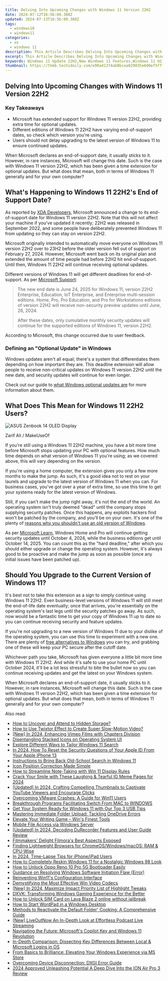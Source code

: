 ```yaml
---
title: Delving Into Upcoming Changes with Windows 11 Version 22H2
date: 2024-07-12T16:56:09.308Z
updated: 2024-07-13T16:56:09.308Z
tags:
  - windows10
  - windows11
categories:
  - os
  - windows 11
description: This Article Describes Delving Into Upcoming Changes with Windows 11 Version 22H2
excerpt: This Article Describes Delving Into Upcoming Changes with Windows 11 Version 22H2
keywords: Windows 11 Update 22H2,New Windows 11 Features,Windows 11 H2 Updates,Insight Into Windows 11 H2,Windows 11 Release Guide,Exploring Windows 11 Changes,Windows 11 Version H2 Overview
thumbnail: https://thmb.techidaily.com/e90a41374ab8bcea029035e600ef5fff009cee16ec9e8eead9f3969598aefde0.jpg
---
```


## Delving Into Upcoming Changes with Windows 11 Version 22H2

### Key Takeaways

* Microsoft has extended support for Windows 11 version 22H2, providing extra time for optional updates.
* Different editions of Windows 11 22H2 have varying end-of-support dates, so check which version you're using.
* Users should not delay upgrading to the latest version of Windows 11 to ensure continued updates.

 When Microsoft declares an end-of-support date, it usually sticks to it. However, in rare instances, Microsoft will change this date. Such is the case with Windows 11 version 22H2, which has been given a time extension for optional updates. But what does that mean, both in terms of Windows 11 generally and for your own computer?

## What's Happening to Windows 11 22H2's End of Support Date?

 As reported by [XDA Developers](https://www.xda-developers.com/windows-11-22h2-optional-update-deadline/), Microsoft announced a change to its end-of-support date for Windows 11 version 22H2\. Note that this will not affect your machine if you've updated it recently; 22H2 was released in September 2022, and some people have deliberately prevented Windows 11 from updating so they can stay on version 22H2\.

 Microsoft originally intended to automatically move everyone on Windows 11 version 22H2 over to 23H2 before the older version fell out of support on February 27, 2024\. However, Microsoft went back on its original plan and extended the amount of time people had before 22H2 hit end-of-support. Until then, Windows 11 22H2 will continue receiving optional updates.

 Different versions of Windows 11 will get different deadlines for end-of-support. As per [Microsoft Support](https://support.microsoft.com/en-gb/topic/february-29-2024-kb5034848-os-builds-22621-3235-and-22631-3235-preview-5b718126-82b1-4e14-bf01-da3500a3fc88#:~:text=Home%2C%20Pro%2C%20Pro%20Education%2C,of%20Windows%2011%2C%20version%2022H2.):

> The new end date is June 24, 2025 for Windows 11, version 22H2 Enterprise, Education, IoT Enterprise, and Enterprise multi-session editions. Home, Pro, Pro Education, and Pro for Workstations editions of version 22H2 will receive non-security preview updates until June, 26, 2024\.
>
> After these dates, only cumulative monthly security updates will continue for the supported editions of Windows 11, version 22H2\.

 According to Microsoft, this change occurred due to user feedback.

### Defining an "Optional Update" in Windows

 Windows updates aren't all equal; there's a system that differentiates them depending on how important they are. This deadline extension will allow people to receive non-critical updates on Windows 11 version 22H2 until the new date, and security updates will continue for even longer.

 Check out our guide to [what Windows optional updates are](https://www.makeuseof.com/windows-optional-updates-guide/) for more information about them.

## What Does This Mean for Windows 11 22H2 Users?

![ASUS Zenbook 14 OLED Display](https://static1.makeuseofimages.com/wordpress/wp-content/uploads/wm/2024/02/asus-zenbook-14-oled-display.jpg)

Zarif Ali / MakeUseOf

 If you're still using a Windows 11 22H2 machine, you have a bit more time before Microsoft stops updating your PC with optional features. How much time depends on what version of Windows 11 you're using; as we covered above, this will vary depending on the version.

 If you're using a home computer, the extension gives you only a few more months to make the jump. As such, it's a good idea not to rest on your laurels and upgrade to the latest version of Windows 11 when you can. For business cases, you've got over a year of extra time, so use this time to get your systems ready for the latest version of Windows.

 Still, if you can't make the jump right away, it's not the end of the world. An operating system isn't truly deemed "dead" until the company stops supplying security patches. Once this happens, any exploits hackers find won't be patched by the company, and you'll be on your own. It's one of the plenty of [reasons why you shouldn't use an old version of Windows](https://www.makeuseof.com/why-you-shouldnt-use-old-windows/).

 As per [Microsoft Learn](https://learn.microsoft.com/en-us/lifecycle/products/windows-11-home-and-pro), Windows Home and Pro will continue getting security updates until October 4, 2024, while the business editions get until October 14, 2025\. You can count this as the "hard deadline," after which you should either upgrade or change the operating system. However, it's always good to be proactive and make the jump as soon as possible (once any initial issues have been patched up).

## Should You Upgrade to the Current Version of Windows 11?

 It's best not to take this extension as a sign to simply continue using Windows 11 22H2\. Even business-level versions of Windows 11 will still meet the end-of-life date eventually; once that arrives, you're essentially on the operating system's last legs until the security patches go away. As such, now would be a fantastic time to get your copy of Windows 11 up to date so you can continue receiving security and feature updates.

 If you're not upgrading to a new version of Windows 11 due to your dislike of the operating system, you can use this time to experiment with a new one. There are plenty of [free alternatives to Windows](https://www.makeuseof.com/tag/free-alternatives-to-windows-operating-systems/) you can try, and grabbing one of these will keep your PC secure after the cutoff date.

 Whichever path you take, Microsoft has given everyone a little bit more time with Windows 11 22H2\. And while it's safe to use your home PC until October 2024, it'll be a lot less stressful to bite the bullet now so you can continue receiving updates and get the latest on your Windows system.

 When Microsoft declares an end-of-support date, it usually sticks to it. However, in rare instances, Microsoft will change this date. Such is the case with Windows 11 version 22H2, which has been given a time extension for optional updates. But what does that mean, both in terms of Windows 11 generally and for your own computer?



<ins class="adsbygoogle"
      style="display:block"
      data-ad-client="ca-pub-7571918770474297"
      data-ad-slot="8358498916"
      data-ad-format="auto"
      data-full-width-responsive="true"></ins>
<span class="atpl-alsoreadstyle">Also read:</span>
<div><ul>
<li><a href="https://win11-tips.techidaily.com/how-to-uncover-and-attend-to-hidden-storage/"><u>How to Uncover and Attend to Hidden Storage?</u></a></li>
<li><a href="https://ai-video-editing.techidaily.com/how-to-use-twixtor-effect-to-create-super-slow-motion-video/"><u>How to Use Twixtor Effect to Create Super Slow-Motion Video?</u></a></li>
<li><a href="https://vimeo-videos.techidaily.com/new-in-2024-enhancing-vimeo-films-with-chapters-division/"><u>[New] In 2024, Enhancing Vimeo Films with Chapters Division</u></a></li>
<li><a href="https://win11-tips.techidaily.com/disentangling-stacked-icons-on-operating-system-ui/"><u>Disentangling Stacked Icons on Operating System UI</u></a></li>
<li><a href="https://win11-tips.techidaily.com/explore-different-ways-to-tailor-windows-11-search/"><u>Explore Different Ways to Tailor Windows 11 Search</u></a></li>
<li><a href="https://apple-account.techidaily.com/in-2024-how-to-reset-the-security-questions-of-your-apple-id-from-your-apple-iphone-13-by-drfone-ios/"><u>In 2024, How To Reset the Security Questions of Your Apple ID From Your Apple iPhone 13</u></a></li>
<li><a href="https://win11-tips.techidaily.com/instructions-to-bring-back-old-school-search-in-windows-11/"><u>Instructions to Bring Back Old-School Search in Windows 11</u></a></li>
<li><a href="https://win11-tips.techidaily.com/icon-position-correction-made-simple/"><u>Icon Position Correction Made Simple</u></a></li>
<li><a href="https://win11-tips.techidaily.com/how-to-streamline-note-taking-with-win-11-display-rules/"><u>How to Streamline Note-Taking with Win 11 Display Rules</u></a></li>
<li><a href="https://instagram-video-files.techidaily.com/crack-your-smile-with-these-laughing-and-tearful-ig-meme-pages-for-2024/"><u>Crack Your Smile with These Laughing & Tearful IG Meme Pages for 2024</u></a></li>
<li><a href="https://facebook-video-footage.techidaily.com/updated-in-2024-crafting-compelling-thumbnails-to-captivate-youtube-viewers-and-encourage-clicks/"><u>[Updated] In 2024, Crafting Compelling Thumbnails to Captivate YouTube Viewers and Encourage Clicks</u></a></li>
<li><a href="https://win11-tips.techidaily.com/overcoming-vmware-crashes-a-guide-for-win11-users/"><u>Overcoming VMware Crashes: A Guide for Win11 Users</u></a></li>
<li><a href="https://win11-tips.techidaily.com/breakthrough-programs-facilitating-switch-from-mac-to-windows/"><u>Breakthrough Programs Facilitating Switch From MAC to WINDOWS</u></a></li>
<li><a href="https://win11-tips.techidaily.com/get-your-system-ready-for-windows-11-with-our-top-3-usb-tips/"><u>Get Your System Ready for Windows 11 with Our Top 3 USB Tips</u></a></li>
<li><a href="https://win11-tips.techidaily.com/mastering-immediate-folder-upload-tackling-onedrive-errors/"><u>Mastering Immediate Folder Upload: Tackling OneDrive Errors</u></a></li>
<li><a href="https://win11-tips.techidaily.com/elevate-your-writing-game-wins-finest-tools/"><u>Elevate Your Writing Game – Win's Finest Tools</u></a></li>
<li><a href="https://win11-tips.techidaily.com/mobile-file-access-via-windows-server/"><u>Mobile File Access via Windows Server</u></a></li>
<li><a href="https://visual-screen-recording.techidaily.com/updated-in-2024-decoding-durecorder-features-and-user-guide-review/"><u>[Updated] In 2024, Decoding DuRecorder  Features and User Guide Review</u></a></li>
<li><a href="https://extra-information.techidaily.com/filmmakers-delight-filmoras-best-aspects-exposed/"><u>Filmmakers' Delight  Filmora's Best Aspects Exposed</u></a></li>
<li><a href="https://win11-tips.techidaily.com/finding-lightweight-browsers-for-chromeoswindowsmacos-ram-and-cpu-wise/"><u>Finding Lightweight Browsers for ChromeOS/Windows/macOS: RAM & CPU-Wise</u></a></li>
<li><a href="https://video-screen-grab.techidaily.com/in-2024-time-lapse-tips-for-iphoneipad-users/"><u>In 2024, Time-Lapse Tips for iPhone/iPad Users</u></a></li>
<li><a href="https://win11-tips.techidaily.com/how-to-completely-reskin-windows-11-for-a-nostalgic-windows-98-look/"><u>How to Completely Reskin Windows 11 for a Nostalgic Windows 98 Look</u></a></li>
<li><a href="https://easy-unlock-android.techidaily.com/how-to-unlock-oppo-reno-10-pro-5g-bootloader-easily-by-drfone-android/"><u>How to Unlock Oppo Reno 10 Pro 5G Bootloader Easily</u></a></li>
<li><a href="https://win11-tips.techidaily.com/guidance-on-resolving-windows-software-initiation-flaw-error/"><u>Guidance on Resolving Windows Software Initiation Flaw (Error)</u></a></li>
<li><a href="https://win11-tips.techidaily.com/reinventing-win11s-configuration-interface/"><u>Reinventing Win11's Configuration Interface</u></a></li>
<li><a href="https://win11-tips.techidaily.com/demystifying-the-most-effective-win-video-codecs/"><u>Demystifying the Most Effective Win Video Codecs</u></a></li>
<li><a href="https://instagram-clips.techidaily.com/new-in-2024-maximize-impact-priority-list-of-highlight-tweaks/"><u>[New] In 2024, Maximize Impact  Priority List of Highlight Tweaks</u></a></li>
<li><a href="https://win11-tips.techidaily.com/dxvk-transforming-windows-gaming-experience-for-the-better/"><u>DXVK: Transforming Windows Gaming Experience for the Better</u></a></li>
<li><a href="https://sim-unlock.techidaily.com/how-to-unlock-sim-card-on-lava-blaze-2-online-without-jailbreak-by-drfone-android/"><u>How to Unlock SIM Card on Lava Blaze 2 online without jailbreak</u></a></li>
<li><a href="https://win11-tips.techidaily.com/how-to-start-wordpad-in-a-windows-desktop/"><u>How to Start WordPad in a Windows Desktop</u></a></li>
<li><a href="https://win11-tips.techidaily.com/methods-to-reactivate-the-default-folder-cooking-a-comprehensive-guide/"><u>Methods to Reactivate the Default Folder' Cooking: A Comprehensive Guide</u></a></li>
<li><a href="https://extra-skills.techidaily.com/new-liveoutnow-an-in-depth-look-at-effortless-podcast-live-streaming/"><u>[New] LiveOutNow  An In-Depth Look at Effortless Podcast Live Streaming</u></a></li>
<li><a href="https://win11-tips.techidaily.com/navigating-the-future-microsofts-copilot-key-and-windows-11-revolution/"><u>Navigating the Future: Microsoft's Copilot Key and Windows 11 Revolution</u></a></li>
<li><a href="https://win11-tips.techidaily.com/in-depth-comparison-dissecting-key-differences-between-local-and-microsoft-logins-in-os/"><u>In-Depth Comparison: Dissecting Key Differences Between Local & Microsoft Logins in OS</u></a></li>
<li><a href="https://win11-tips.techidaily.com/from-basics-to-brilliance-elevating-your-windows-experience-via-ms-store/"><u>From Basics to Brilliance: Elevating Your Windows Experience via MS Store</u></a></li>
<li><a href="https://win11-tips.techidaily.com/overcoming-device-disconnection-dxgi-error-guide/"><u>Overcoming Device Disconnection: DXGI Error Guide</u></a></li>
<li><a href="https://article-helps.techidaily.com/2024-approved-unleashing-potential-a-deep-dive-into-the-ion-air-pro-3-review/"><u>2024 Approved  Unleashing Potential  A Deep Dive Into the ION Air Pro 3 Review</u></a></li>
</ul></div>
